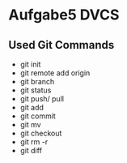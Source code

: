 # Aufgabe5 DVCS

## Used Git Commands

* git init
* git remote add origin
* git branch
* git status
* git push/ pull
* git add
* git commit
* git mv
* git checkout
* git rm -r
* git diff
